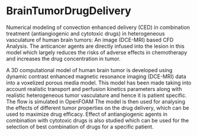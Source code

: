 # BrainTumorDrugDelivery
Numerical modeling of convection enhanced delivery (CED) in combination treatment (antiangiogenic and cytotoxic drugs) in heterogeneous vasculature of human brain tumors: An image (DCE-MRI) based CFD Analysis. The anticancer agents are directly infused into the lesion in this model which largely reduces the risks of adverse effects in chemotherapy and increases the drug concentration in tumor.

A 3D computational model of human brain tumor is developed using dynamic contrast enhanced magnetic resonance imaging (DCE-MRI) data into a voxelized porous media model. This model has been made taking into account realistic transport and perfusion kinetics parameters along with realistic heterogeneous tumor vasculature and hence it is patient specific. The flow is simulated in OpenFOAM The model is then used for analysing the effects of different tumor properties on the drug delivery, which can be used to maximize drug efficacy. Effect of antiangiogenic agents in combination with cytotoxic drugs is also studied which can be used for the selection of best combination of drugs for a specific patient.
